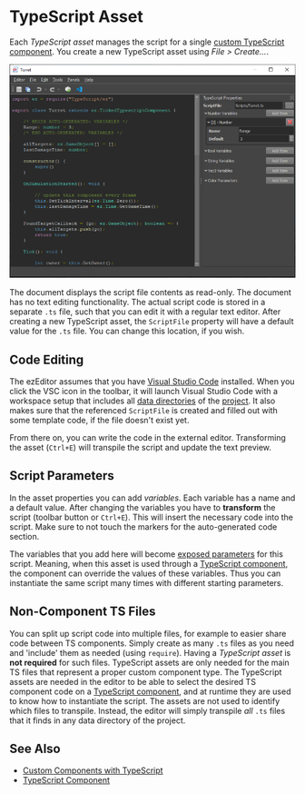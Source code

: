# TypeScript Asset

Each *TypeScript asset* manages the script for a single [custom TypeScript component](custom-ts-components.md). You create a new TypeScript asset using *File > Create...*.

![TypeScript asset](media/ts-asset.png)

The document displays the script file contents as read-only. The document has no text editing functionality. The actual script code is stored in a separate `.ts` file, such that you can edit it with a regular text editor. After creating a new TypeScript asset, the `ScriptFile` property will have a default value for the `.ts` file. You can change this location, if you wish.

## Code Editing

The ezEditor assumes that you have [Visual Studio Code](https://code.visualstudio.com) installed. When you click the VSC icon in the toolbar, it will launch Visual Studio Code with a workspace setup that includes all [data directories](../../projects/data-directories.md) of the [project](../../projects/projects-overview.md). It also makes sure that the referenced `ScriptFile` is created and filled out with some template code, if the file doesn't exist yet.

From there on, you can write the code in the external editor. Transforming the asset (`Ctrl+E`) will transpile the script and update the text preview.

## Script Parameters

In the asset properties you can add *variables*. Each variable has a name and a default value. After changing the variables you have to **transform** the script (toolbar button or `Ctrl+E`). This will insert the necessary code into the script. Make sure to not touch the markers for the auto-generated code section.

The variables that you add here will become [exposed parameters](../../scenes/exposed-parameters.md) for this script. Meaning, when this asset is used through a [TypeScript component](ts-component.md), the component can override the values of these variables. Thus you can instantiate the same script many times with different starting parameters.

## Non-Component TS Files

You can split up script code into multiple files, for example to easier share code between TS components. Simply create as many `.ts` files as you need and 'include' them as needed (using `require`). Having a *TypeScript asset* is **not required** for such files. TypeScript assets are only needed for the main TS files that represent a proper custom component type. The TypeScript assets are needed in the editor to be able to select the desired TS component code on a [TypeScript component](ts-component.md), and at runtime they are used to know how to instantiate the script. The assets are not used to identify which files to transpile. Instead, the editor will simply transpile *all* `.ts` files that it finds in any data directory of the project.

## See Also


* [Custom Components with TypeScript](custom-ts-components.md)
* [TypeScript Component](ts-component.md)
